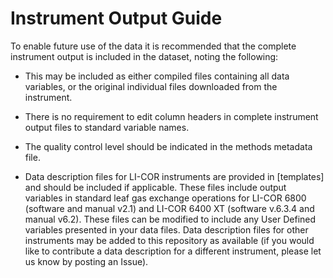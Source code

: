 # Instrument Output Guide

To enable future use of the data it is recommended that the complete instrument output is included in the dataset, noting the following:

-   This may be included as either compiled files containing all data variables, or the original individual files downloaded from the instrument.

-   There is no requirement to edit column headers in complete instrument output files to standard variable names.

-   The quality control level should be indicated in the methods metadata file.

-   Data description files for LI-COR instruments are provided in [templates] and should be included if applicable.
    These files include output variables in standard leaf gas exchange operations for LI-COR 6800 (software and manual v2.1) and LI-COR 6400 XT (software v.6.3.4 and manual v6.2).
    These files can be modified to include any User Defined variables presented in your data files.
    Data description files for other instruments may be added to this repository as available (if you would like to contribute a data description for a different instrument, please let us know by posting an Issue).
